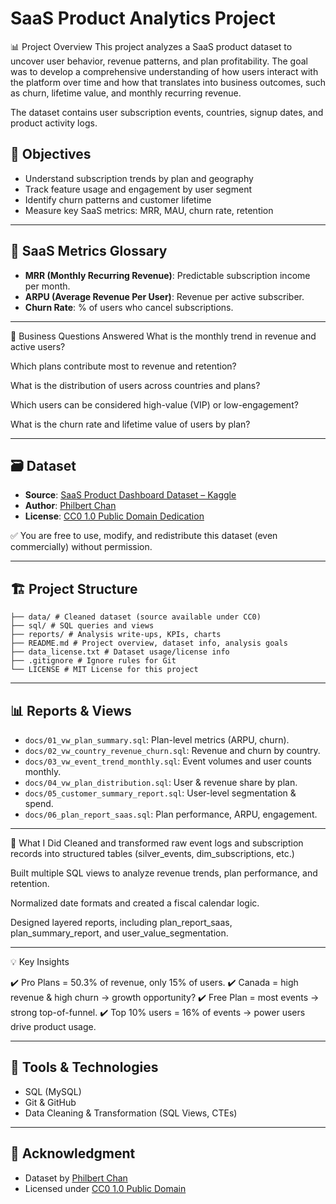 # SaaS Product Analytics Project

📊 Project Overview
This project analyzes a SaaS product dataset to uncover user behavior, revenue patterns, and plan profitability. The goal was to develop a comprehensive understanding of how users interact with the platform over time and how that translates into business outcomes, such as churn, lifetime value, and monthly recurring revenue.

The dataset contains user subscription events, countries, signup dates, and product activity logs.

## 📌 Objectives

- Understand subscription trends by plan and geography
- Track feature usage and engagement by user segment
- Identify churn patterns and customer lifetime
- Measure key SaaS metrics: MRR, MAU, churn rate, retention

---
## 📐 SaaS Metrics Glossary
- **MRR (Monthly Recurring Revenue)**: Predictable subscription income per month.
- **ARPU (Average Revenue Per User)**: Revenue per active subscriber.
- **Churn Rate**: % of users who cancel subscriptions.

---

🎯 Business Questions Answered
What is the monthly trend in revenue and active users?

Which plans contribute most to revenue and retention?

What is the distribution of users across countries and plans?

Which users can be considered high-value (VIP) or low-engagement?

What is the churn rate and lifetime value of users by plan?

---

## 🗃️ Dataset

- **Source**: [SaaS Product Dashboard Dataset – Kaggle](https://www.kaggle.com/datasets/philbertchan/saas-product-dashboard-mau-feature-usage-mrr)
- **Author**: [Philbert Chan](https://www.kaggle.com/philbertchan)
- **License**: [CC0 1.0 Public Domain Dedication](https://creativecommons.org/publicdomain/zero/1.0/)

✅ You are free to use, modify, and redistribute this dataset (even commercially) without permission.

---

## 🏗️ Project Structure
```
├── data/ # Cleaned dataset (source available under CC0)
├── sql/ # SQL queries and views
├── reports/ # Analysis write-ups, KPIs, charts
├── README.md # Project overview, dataset info, analysis goals
├── data_license.txt # Dataset usage/license info
├── .gitignore # Ignore rules for Git
└── LICENSE # MIT License for this project
```
---

## 📊 Reports & Views

- `docs/01_vw_plan_summary.sql`: Plan-level metrics (ARPU, churn).
- `docs/02_vw_country_revenue_churn.sql`: Revenue and churn by country.
- `docs/03_vw_event_trend_monthly.sql`: Event volumes and user counts monthly.
- `docs/04_vw_plan_distribution.sql`: User & revenue share by plan.
- `docs/05_customer_summary_report.sql`: User-level segmentation & spend.
- `docs/06_plan_report_saas.sql`: Plan performance, ARPU, engagement.


---
🧠 What I Did
Cleaned and transformed raw event logs and subscription records into structured tables (silver_events, dim_subscriptions, etc.)

Built multiple SQL views to analyze revenue trends, plan performance, and retention.

Normalized date formats and created a fiscal calendar logic.

Designed layered reports, including plan_report_saas, plan_summary_report, and user_value_segmentation.


---

💡 Key Insights

✔️ Pro Plans = 50.3% of revenue, only 15% of users.
✔️ Canada = high revenue & high churn → growth opportunity?
✔️ Free Plan = most events → strong top-of-funnel.
✔️ Top 10% users = 16% of events → power users drive product usage.


---

## 🔧 Tools & Technologies

- SQL (MySQL)
- Git & GitHub
- Data Cleaning & Transformation (SQL Views, CTEs)

---

## 🙌 Acknowledgment

- Dataset by [Philbert Chan](https://www.kaggle.com/philbertchan)  
- Licensed under [CC0 1.0 Public Domain](https://creativecommons.org/publicdomain/zero/1.0/)
